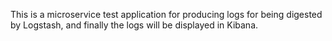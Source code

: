 This is a microservice test application for producing logs for being digested by Logstash, and finally the logs will be displayed in Kibana.
